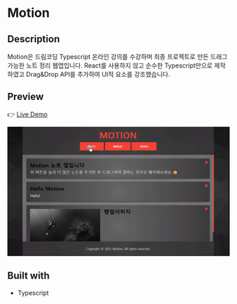 # Motion

## Description

Motion은 드림코딩 Typescript 온라인 강의를 수강하며 최종 프로젝트로 만든 드래그 가능한 노트 정리 웹앱입니다. React를 사용하지 않고 순수한 Typescript만으로 제작하였고 Drag&Drop API를 추가하여 UI적 요소를 강조했습니다.

## Preview

👉 [Live Demo](https://motionjoy.netlify.app/)

![Preview](./images/preview.gif)

## Built with

- Typescript
